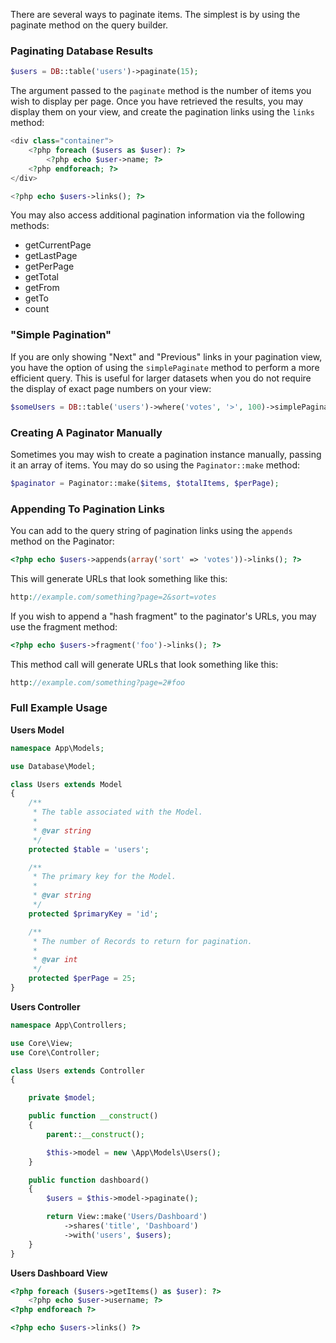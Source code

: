 There are several ways to paginate items. The simplest is by using the paginate method on the query builder.

### Paginating Database Results
```php
$users = DB::table('users')->paginate(15);
```

The argument passed to the `paginate` method is the number of items you wish to display per page. Once you have retrieved the results, you may display them on your view, and create the pagination links using the `links` method:

```php
<div class="container">
    <?php foreach ($users as $user): ?>
        <?php echo $user->name; ?>
    <?php endforeach; ?>
</div>

<?php echo $users->links(); ?>
```

You may also access additional pagination information via the following methods:

* getCurrentPage
* getLastPage
* getPerPage
* getTotal
* getFrom
* getTo
* count

### "Simple Pagination"

If you are only showing "Next" and "Previous" links in your pagination view, you have the option of using the `simplePaginate` method to perform a more efficient query. This is useful for larger datasets when you do not require the display of exact page numbers on your view:
```php
$someUsers = DB::table('users')->where('votes', '>', 100)->simplePaginate(15);
```

### Creating A Paginator Manually

Sometimes you may wish to create a pagination instance manually, passing it an array of items. You may do so using the `Paginator::make` method:
```php
$paginator = Paginator::make($items, $totalItems, $perPage);
```

### Appending To Pagination Links
You can add to the query string of pagination links using the `appends` method on the Paginator:
```php
<?php echo $users->appends(array('sort' => 'votes'))->links(); ?>
```
This will generate URLs that look something like this:
```php
http://example.com/something?page=2&sort=votes
```
If you wish to append a "hash fragment" to the paginator's URLs, you may use the fragment method:
```php
<?php echo $users->fragment('foo')->links(); ?>
```
This method call will generate URLs that look something like this:
```php
http://example.com/something?page=2#foo
```

### Full Example Usage

**Users Model**
```php
namespace App\Models;

use Database\Model;

class Users extends Model
{
    /**
     * The table associated with the Model.
     *
     * @var string
     */
    protected $table = 'users';

    /**
     * The primary key for the Model.
     *
     * @var string
     */
    protected $primaryKey = 'id';

    /**
     * The number of Records to return for pagination.
     *
     * @var int
     */
    protected $perPage = 25;
}
```

**Users Controller**
```php
namespace App\Controllers;

use Core\View;
use Core\Controller;

class Users extends Controller
{

    private $model;

    public function __construct()
    {
        parent::__construct();

        $this->model = new \App\Models\Users();
    }

    public function dashboard()
    {
        $users = $this->model->paginate();

        return View::make('Users/Dashboard')
            ->shares('title', 'Dashboard')
            ->with('users', $users);
    }
}
```

**Users Dashboard View**

```php
<?php foreach ($users->getItems() as $user): ?>
    <?php echo $user->username; ?>
<?php endforeach ?>

<?php echo $users->links() ?>
```